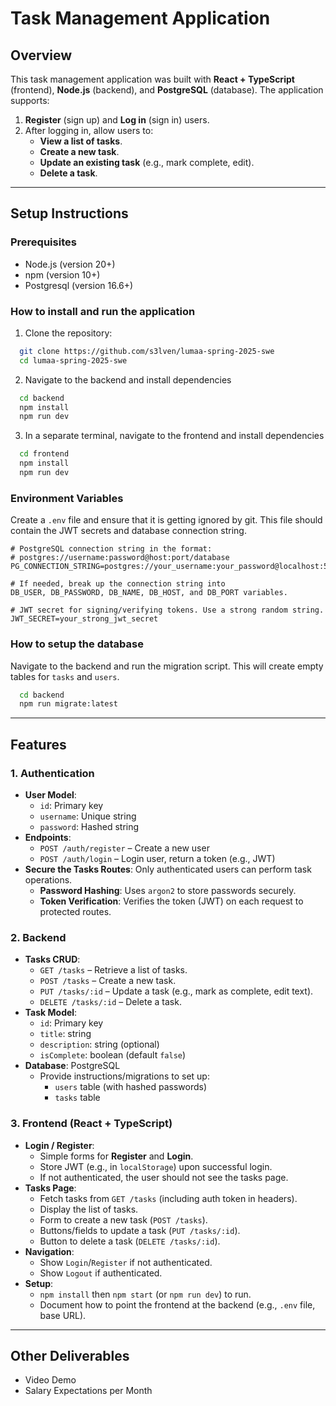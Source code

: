 # Task Management Application

## Overview

This task management application was built with **React + TypeScript** (frontend), **Node.js** (backend), and **PostgreSQL** (database). The application supports:

1. **Register** (sign up) and **Log in** (sign in) users.
2. After logging in, allow users to:
   - **View a list of tasks**.
   - **Create a new task**.
   - **Update an existing task** (e.g., mark complete, edit).
   - **Delete a task**.

---

## Setup Instructions

### Prerequisites

- Node.js (version 20+)
- npm (version 10+)
- Postgresql (version 16.6+)

### How to install and run the application

1. Clone the repository:

```bash
  git clone https://github.com/s3lven/lumaa-spring-2025-swe
  cd lumaa-spring-2025-swe
```

2. Navigate to the backend and install dependencies

```bash
  cd backend
  npm install
  npm run dev
```

3. In a separate terminal, navigate to the frontend and install dependencies

```bash
  cd frontend
  npm install
  npm run dev
```

### Environment Variables

Create a `.env` file and ensure that it is getting ignored by git. This file should contain the JWT secrets and database connection string.

```.env
# PostgreSQL connection string in the format:
# postgres://username:password@host:port/database
PG_CONNECTION_STRING=postgres://your_username:your_password@localhost:5432/your_database

# If needed, break up the connection string into
DB_USER, DB_PASSWORD, DB_NAME, DB_HOST, and DB_PORT variables.

# JWT secret for signing/verifying tokens. Use a strong random string.
JWT_SECRET=your_strong_jwt_secret
```

### How to setup the database

Navigate to the backend and run the migration script. This will create empty tables for `tasks` and `users`.

```bash
  cd backend
  npm run migrate:latest
```

---

## Features

### 1. Authentication

- **User Model**:
  - `id`: Primary key
  - `username`: Unique string
  - `password`: Hashed string
- **Endpoints**:
  - `POST /auth/register` – Create a new user
  - `POST /auth/login` – Login user, return a token (e.g., JWT)
- **Secure the Tasks Routes**: Only authenticated users can perform task operations.
  - **Password Hashing**: Uses `argon2` to store passwords securely.
  - **Token Verification**: Verifies the token (JWT) on each request to protected routes.

### 2. Backend

- **Tasks CRUD**:
  - `GET /tasks` – Retrieve a list of tasks.
  - `POST /tasks` – Create a new task.
  - `PUT /tasks/:id` – Update a task (e.g., mark as complete, edit text).
  - `DELETE /tasks/:id` – Delete a task.
- **Task Model**:
  - `id`: Primary key
  - `title`: string
  - `description`: string (optional)
  - `isComplete`: boolean (default `false`)
- **Database**: PostgreSQL
  - Provide instructions/migrations to set up:
    - `users` table (with hashed passwords)
    - `tasks` table

### 3. Frontend (React + TypeScript)

- **Login / Register**:
  - Simple forms for **Register** and **Login**.
  - Store JWT (e.g., in `localStorage`) upon successful login.
  - If not authenticated, the user should not see the tasks page.
- **Tasks Page**:
  - Fetch tasks from `GET /tasks` (including auth token in headers).
  - Display the list of tasks.
  - Form to create a new task (`POST /tasks`).
  - Buttons/fields to update a task (`PUT /tasks/:id`).
  - Button to delete a task (`DELETE /tasks/:id`).
- **Navigation**:
  - Show `Login`/`Register` if not authenticated.
  - Show `Logout` if authenticated.
- **Setup**:
  - `npm install` then `npm start` (or `npm run dev`) to run.
  - Document how to point the frontend at the backend (e.g., `.env` file, base URL).

---

## Other Deliverables
- Video Demo
- Salary Expectations per Month
